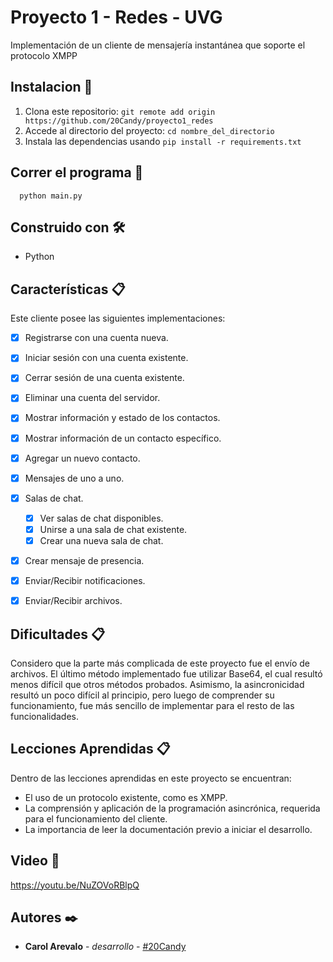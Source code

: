 # Proyecto 1 - Redes - UVG
Implementación de un cliente de mensajería instantánea que soporte el protocolo
XMPP


## Instalacion 🔧

1. Clona este repositorio:  ```git remote add origin https://github.com/20Candy/proyecto1_redes ```
2. Accede al directorio del proyecto: ```cd nombre_del_directorio```
3. Instala las dependencias usando ```pip install -r requirements.txt```


## Correr el programa 🚀

```shell
  python main.py
```

## Construido con 🛠️
- Python

## Características 📋

Este cliente posee las siguientes implementaciones:

- [X] Registrarse con una cuenta nueva.
- [X]  Iniciar sesión con una cuenta existente.
- [X] Cerrar sesión de una cuenta existente.
- [x]  Eliminar una cuenta del servidor.
- [X]  Mostrar información y estado de los contactos.
- [X] Mostrar información de un contacto específico.
- [X] Agregar un nuevo contacto.
- [X] Mensajes de uno a uno.
- [X] Salas de chat.
  - [X] Ver salas de chat disponibles.
  - [X] Unirse a una sala de chat existente.
  - [X] Crear una nueva sala de chat.
- [X] Crear mensaje de presencia.
- [X] Enviar/Recibir notificaciones.
- [X] Enviar/Recibir archivos.


## Dificultades 📋

Considero que la parte más complicada de este proyecto fue el envío de archivos. El último método implementado fue utilizar Base64, el cual resultó menos difícil que otros métodos probados. Asimismo, la asincronicidad resultó un poco difícil al principio, pero luego de comprender su funcionamiento, fue más sencillo de implementar para el resto de las funcionalidades.


## Lecciones Aprendidas 📋

Dentro de las lecciones aprendidas en este proyecto se encuentran:
- El uso de un protocolo existente, como es XMPP.
- La comprensión y aplicación de la programación asincrónica, requerida para el funcionamiento del cliente.
- La importancia de leer la documentación previo a iniciar el desarrollo. 

## Video 🎥
https://youtu.be/NuZOVoRBlpQ

## Autores ✒️

* **Carol Arevalo** - *desarrollo* - [#20Candy](https://github.com/20Candy)


